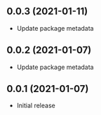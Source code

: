## 0.0.3 (2021-01-11)
* Update package metadata

## 0.0.2 (2021-01-07)
* Update package metadata

## 0.0.1 (2021-01-07)
* Initial release